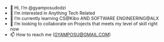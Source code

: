 - 👋 Hi, I’m @gyamposudodzi
- 👀 I’m interested in Anything Tech Related 
- 🌱 I’m currently learning CS@Kibo AND SOFTWARE ENGINEERING@ALX
- 💞️ I’m looking to collaborate on Projects that meets my level of skill right now
- 📫 How to reach me (GYAMPOSU@GMAIL.COM)

<!---
gyamposudodzi/gyamposudodzi is a ✨ special ✨ repository because its `README.md` (this file) appears on your GitHub profile.
You can click the Preview link to take a look at your changes.
--->
